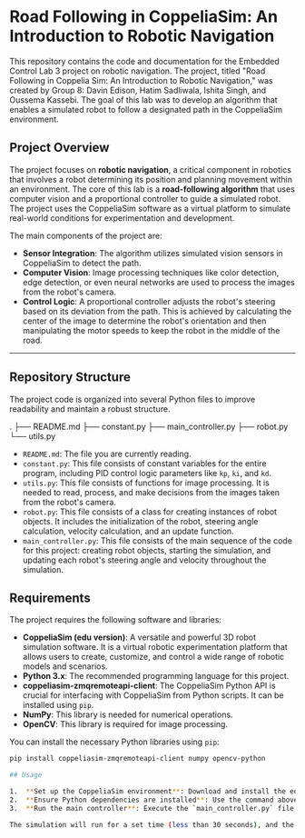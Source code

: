 # Road Following in CoppeliaSim: An Introduction to Robotic Navigation

This repository contains the code and documentation for the Embedded Control Lab 3 project on robotic navigation. The project, titled "Road Following in Coppelia Sim: An Introduction to Robotic Navigation," was created by Group 8: Davin Edison, Hatim Sadliwala, Ishita Singh, and Oussema Kassebi. The goal of this lab was to develop an algorithm that enables a simulated robot to follow a designated path in the CoppeliaSim environment.

## Project Overview

The project focuses on **robotic navigation**, a critical component in robotics that involves a robot determining its position and planning movement within an environment. The core of this lab is a **road-following algorithm** that uses computer vision and a proportional controller to guide a simulated robot. The project uses the CoppeliaSim software as a virtual platform to simulate real-world conditions for experimentation and development.

The main components of the project are:
* **Sensor Integration**: The algorithm utilizes simulated vision sensors in CoppeliaSim to detect the path.
* **Computer Vision**: Image processing techniques like color detection, edge detection, or even neural networks are used to process the images from the robot's camera.
* **Control Logic**: A proportional controller adjusts the robot's steering based on its deviation from the path. This is achieved by calculating the center of the image to determine the robot's orientation and then manipulating the motor speeds to keep the robot in the middle of the road.

---

## Repository Structure

The project code is organized into several Python files to improve readability and maintain a robust structure.

.
├── README.md
├── constant.py
├── main_controller.py
├── robot.py
└── utils.py

* `README.md`: The file you are currently reading.
* `constant.py`: This file consists of constant variables for the entire program, including PID control logic parameters like `kp`, `ki`, and `kd`.
* `utils.py`: This file consists of functions for image processing. It is needed to read, process, and make decisions from the images taken from the robot's camera.
* `robot.py`: This file consists of a class for creating instances of robot objects. It includes the initialization of the robot, steering angle calculation, velocity calculation, and an update function.
* `main_controller.py`: This file consists of the main sequence of the code for this project: creating robot objects, starting the simulation, and updating each robot's steering angle and velocity throughout the simulation.

## Requirements

The project requires the following software and libraries:

* **CoppeliaSim (edu version)**: A versatile and powerful 3D robot simulation software. It is a virtual robotic experimentation platform that allows users to create, customize, and control a wide range of robotic models and scenarios.
* **Python 3.x**: The recommended programming language for this project.
* **coppeliasim-zmqremoteapi-client**: The CoppeliaSim Python API is crucial for interfacing with CoppeliaSim from Python scripts. It can be installed using `pip`.
* **NumPy**: This library is needed for numerical operations.
* **OpenCV**: This library is required for image processing.

You can install the necessary Python libraries using `pip`:

```bash
pip install coppeliasim-zmqremoteapi-client numpy opencv-python

## Usage

1.  **Set up the CoppeliaSim environment**: Download and install the educational version of CoppeliaSim from their official website. Load the provided custom scene file, which contains predefined paths and robot models setup for the road following task.
2.  **Ensure Python dependencies are installed**: Use the command above to install the required libraries.
3.  **Run the main controller**: Execute the `main_controller.py` file to start the simulation and control the robots.

The simulation will run for a set time (less than 30 seconds), and the robots will attempt to follow the road using the implemented algorithm.
